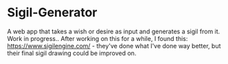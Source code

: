 # Sigil-Generator
A web app that takes a wish or desire as input and generates a sigil from it. Work in progress..
After working on this for a while, I found this: https://www.sigilengine.com/ - they've done what I've done way better, but their final sigil drawing could be improved on.
